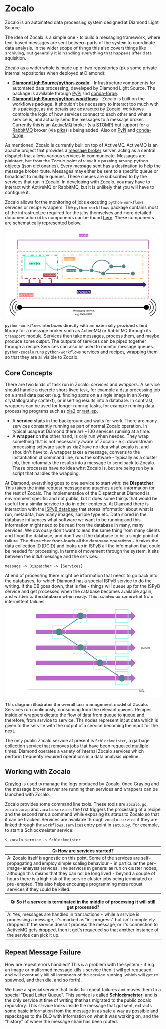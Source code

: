 # Zocalo

Zocalo is an automated data processing system designed at Diamond Light Source.

The idea of Zocalo is a simple one - to build a messaging framework, where text-based messages are sent between parts of the system to coordinate data analysis. In the wider scope of things this also covers things like archiving, but generally it is handling everything that happens after data aquisition.

Zocalo as a wider whole is made up of two repositories (plus some private internal repositories when deployed at Diamond):

- **[DiamondLightSource/python-zocalo]** - Infrastructure components for automated data processing, developed by Diamond Light Source. The package is available through [PyPi][PyPi-zoc] and [conda-forge][conda-forge-zoc]. 
- **[DiamondLightSource/python-workflows]** - Zocalo is built on the workflows package. It shouldn't be necessary to interact too much with this package, as the details are abstracted by Zocalo. workflows controls the logic of how services connect to each other and what a service is, and actually send the messages to a message broker. Currently this is an [ActiveMQ] broker (via [STOMP]) but support for a [RabbitMQ] broker (via [pika]) is being added. Also on [PyPi][PyPi-wf] and [conda-forge][conda-forge-wf].

As mentioned, Zocalo is currently built on top of ActiveMQ. ActiveMQ is an apache project that provides a [message broker] server, acting as a central dispatch that allows various services to communicate. Messages are plaintext, but from the Zocalo point of view it's passing aroung python objects (json dictionaries). Every message sent has a destination to help the message broker route. Messages may either be sent to a specific queue or broadcast to multiple queues. These queues are subscribed to by the services that run in Zocalo. In developing with Zocalo, you may have to interact with ActiveMQ or RabbitMQ, but it is unlikely that you will have to configure it.

Zocalo allows for the monitoring of jobs executing `python-workflows` services or recipe wrappers. The `python-workflows` package contains most of the infrastructure required for the jobs themselves and more detailed documentation of its components can be found [here](https://github.com/DiamondLightSource/python-workflows/). These components are schematically represented below.

![Zocalo architecture](zocalo_graphic.jpg)

`python-workflows` interfaces directly with an externally provided client library for a message broker such as ActiveMQ or RabbitMQ through its `transport` module. Services then take messages, process them, and maybe produce some output. The outputs of services can be piped together through a recipe. Services can also be used to monitor message queues. `python-zocalo` runs `python-workflows` services and recipes, wrapping them so that they are all visible to Zocalo.

[DiamondLightSource/python-zocalo]: https://github.com/DiamondLightSource/python-zocalo
[DiamondLightSource/python-workflows]: https://github.com/DiamondLightSource/python-workflows/
[RabbitMQ]: https://www.rabbitmq.com/
[STOMP]: https://stomp.github.io/
[pika]: https://github.com/pika/pika
[PyPi-zoc]: https://pypi.org/project/zocalo/
[conda-forge-zoc]: https://anaconda.org/conda-forge/zocalo
[PyPi-wf]: https://pypi.org/project/workflows/
[conda-forge-wf]: https://anaconda.org/conda-forge/workflows
[github/dlstbx]: https://github.com/DiamondLightSource/python-dlstbx
[gitlab/zocalo]: https://gitlab.diamond.ac.uk/scisoft/zocalo
[ActiveMQ]: http://activemq.apache.org/
[DIALS]: https://dials.github.io/
[message broker]: https://en.wikipedia.org/wiki/Message_broker

## Core Concepts

There are two kinds of task run in Zocalo: _services_ and _wrappers_.
A service should handle a discrete short-lived task, for example a data processing job on a small data packet (e.g. finding spots on a single image in an X-ray crystallography context), or inserting results into a database.
In contrast, wrappers can be used for longer running tasks, for example running data processing programs such as [xia2](https://xia2.github.io/) or [fast_ep](https://github.com/DiamondLightSource/fast_ep).
- A **service** starts in the background and waits for work. There are many services constantly running as part of normal Zocalo operation. In typical usage at Diamond there are ~100 services running at a time.
- A **wrapper** on the other hand, is only run when needed. They wrap something that is not necessarily aware of Zocalo - e.g. downstream processing software such as xia2 have no idea what zocalo is, and shouldn't have to. A wrapper takes a message, converts to the instantiation of command line, runs the software - typically as a cluster job, then reformats the results into a message to send back to Zocalo. These processes have no idea what Zocalo is, but are being run by a script that handles the wrapping.

At Diamond, everything goes to one service to start with: the **Dispatcher**. This takes the initial request message and attaches useful information for the rest of Zocalo. The implementation of the Dispatcher at Diamond is environment specific and not public, but it does some things that would be useful for a similar service to do in other contexts. At Diamond there is interaction with the [ISPyB database](https://github.com/DiamondLightSource/ispyb-database) that stores information about what is run, metadata, how many images, sample type etc. Data stored in the database influences what software we want to be running and this information might need to be read from the database in many, many services. We obviously don't want to read the same thing from many clients and flood the database, and don't want the database to be a single point of failure. The dispatcher front-loads all the database operations - it takes the data collection ID (DCID) and looks up in ISPyB all the information that could be needed for processing. In terms of movement through the system, it sits between the initial message and the services:

```
message -> Dispatcher -> [Services]
```
At end of processing there might be information that needs to go back into the databases, for which Diamond has a special ISPyB service to do the writing. If the DB goes down, that is fine - things will queue up for the ISPyB service and get processed when the database becomes available again, and written to the database when ready. This isolates us somewhat from intermittent failures.

![Zocalo queues](zocalo_queues.jpg)

This diagram illustrates the overall task management model of Zocalo. Services run continuosly, consuming from the relevant queues. Recipes inside of wrappers dictate the flow of data from queue to queue and, therefore, from service to service. The nodes represent input data which is given to the service with the output of a service becoming the input for the next.

The only public Zocalo service at present is `Schlockmeister`, a garbage collection service that removes jobs that have been requeued mutliple times. Diamond operates a variety of internal Zocalo services which perform frequently required operations in a data analysis pipeline.

## Working with Zocalo

[Graylog](https://www.graylog.org/) is used to manage the logs produced by Zocalo. Once Graylog and the message broker server are running then services and wrappers can be launched with Zocalo. 

Zocalo provides some command line tools. These tools are `zocalo.go`, `zocalo.wrap` and `zocalo.service`: the first triggers the processing of a recipe and the second runs a command while exposing its status to Zocalo so that it can be tracked. Services are available through `zocalo.service` if they are linked through the `workflows.services` entry point in `setup.py`. For example, to start a Schlockmeister service:

```bash
$ zocalo.service -s Schlockmeister
```

| Q: How are services started?
| ---
| A: Zocalo itself is agnostic on this point. Some of the services are self-propagating and employ simple scaling behaviour - in particular the per-image-analysis services. The services in general all run on cluster nodes, although this means that they can not be long lived - beyond a couple of hours there is a high risk of the service cluster jobs being terminated or pre-empted. This also helps encourage programming more robust services if they could be killed.

| Q: So if a service is terminated in the middle of processing it will still get processed?
| ---
| A: Yes, messages are handled in transactions - while a service is processing a message, it's marked as "in-progress" but isn't completely dropped. If the service doesn't process the message, or it's connection to ActiveMQ gets dropped, then it get's requeued so that another instance of the service can pick it up.

## Repeat Message Failure

How are repeat errors handled? This is a problem with the system - if e.g. an image or malformed message kills a service then it will get requeued, and will eventually kill all instances of the service running (which will get re-spawned, and then die, and so forth).

We have a special service that looks for repeat failures and moves them to a special "Dead Letter Queue". This service is called **[Schlockmeister]**, and is the only service at time of writing that has migrated to the public zocalo repository. This service looks inside the message that got sent, extracts some basic information from the message in as safe a way as possible and repackages to the DLQ with information on what it was working on, and the "history" of where the message chain has been routed.

[Schlockmeister]: https://github.com/DiamondLightSource/python-zocalo/tree/master/zocalo/service